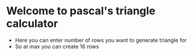 # Welcome to pascal's triangle calculator
- Here you can enter number of rows you want to generate triangle for
- So at max you can create 16 rows

